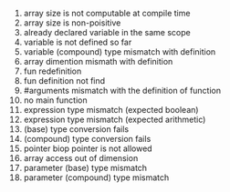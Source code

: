 1. array size is not computable at compile time
2. array size is non-poisitive
3. already declared variable in the same scope
4. variable is not defined so far
5. variable (compound) type mismatch with definition
6. array dimention mismath with definition
7. fun redefinition
8. fun definition not find
9. #arguments mismatch with the definition of function
10. no main function
11. expression type mismatch (expected boolean)
12. expression type mismatch (expected arithmetic)
13. (base) type conversion fails
14. (compound) type conversion fails
15. pointer biop pointer is not allowed
16. array access out of dimension
17. parameter (base) type mismatch
18. parameter (compound) type mismatch